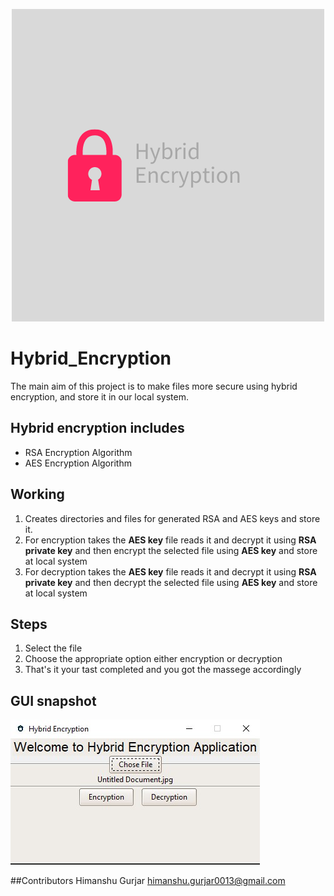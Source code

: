 <p align = "center">
<img src = "images/Hybrid Encryption.png">
</p>

# Hybrid_Encryption
The main aim of this project is to make files more secure using hybrid encryption,
and store it in our local system.
## Hybrid encryption includes
* RSA Encryption Algorithm
* AES Encryption Algorithm
## Working
1. Creates directories and files for generated RSA and AES keys and store it.
2. For encryption takes the **AES key** file reads it and decrypt it using **RSA private key** and then encrypt the selected file using **AES key** and store at local system
3. For decryption takes the **AES key** file reads it and decrypt it using **RSA private key** and then decrypt the selected file using **AES key** and store at local system
## Steps 
1. Select the file 
2. Choose the appropriate option either encryption or decryption
3. That's it your tast completed and you got the massege accordingly

## GUI snapshot
<p align = "left">
<img src = "images/GUI Screenshot_1.jpg">
</p>

##Contributors
Himanshu Gurjar <himanshu.gurjar0013@gmail.com>

